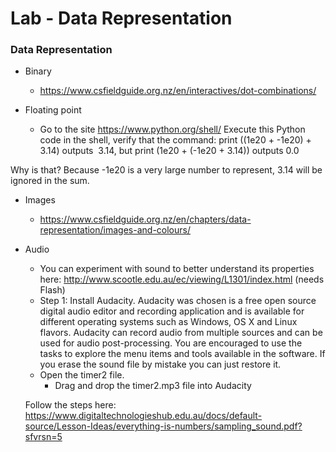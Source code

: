 # Lab - Data Representation

### Data Representation

* Binary
  - https://www.csfieldguide.org.nz/en/interactives/dot-combinations/
  
* Floating point
  - Go to the site https://www.python.org/shell/
  Execute this Python code in the shell, verify that the command:
print ((1e20 + -1e20) + 3.14)
  outputs  3.14, but
print (1e20 + (-1e20 + 3.14))
  outputs 0.0
  
Why is that? Because -1e20 is a very large number to represent, 3.14 will be ignored in the sum. 

* Images
  - https://www.csfieldguide.org.nz/en/chapters/data-representation/images-and-colours/
* Audio 
  - You can experiment with sound to better understand its properties here: http://www.scootle.edu.au/ec/viewing/L1301/index.html (needs Flash)
  - Step 1: Install Audacity. Audacity was chosen is a free open source digital audio editor and recording application and is available for different operating systems such as Windows, OS X and Linux flavors. Audacity can record audio from multiple sources and can be used for audio post-processing.
You are encouraged to use the tasks to explore the menu items and tools available in the software. If you erase the sound file by mistake you can just restore it. 
  - Open the timer2 file.
     - Drag and drop the timer2.mp3 file into Audacity 
     
  Follow the steps here:
     https://www.digitaltechnologieshub.edu.au/docs/default-source/Lesson-Ideas/everything-is-numbers/sampling_sound.pdf?sfvrsn=5

